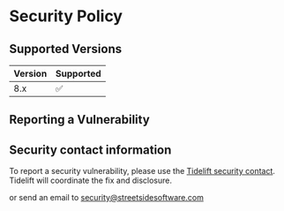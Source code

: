 # Security Policy

## Supported Versions


| Version | Supported          |
| ------- | ------------------ |
| 8.x   | :white_check_mark: |

## Reporting a Vulnerability

## Security contact information

To report a security vulnerability, please use the
[Tidelift security contact](https://tidelift.com/security).
Tidelift will coordinate the fix and disclosure.

or send an email to [security@streetsidesoftware.com](mailto:security@streetsidesoftware.com)

